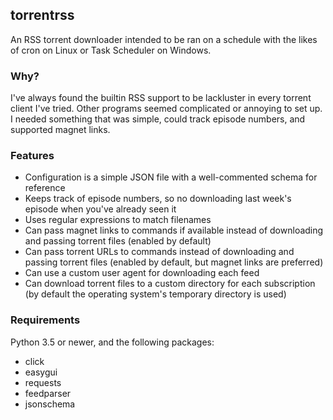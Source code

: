 ## torrentrss
An RSS torrent downloader intended to be ran on a schedule with the likes of cron on Linux or Task Scheduler on Windows.

### Why?
I've always found the builtin RSS support to be lackluster in every torrent client I've tried. Other programs seemed complicated or annoying to set up. I needed something that was simple, could track episode numbers, and supported magnet links.

### Features
* Configuration is a simple JSON file with a well-commented schema for reference
* Keeps track of episode numbers, so no downloading last week's episode when you've already seen it
* Uses regular expressions to match filenames
* Can pass magnet links to commands if available instead of downloading and passing torrent files (enabled by default)
* Can pass torrent URLs to commands instead of downloading and passing torrent files (enabled by default, but magnet links are preferred)
* Can use a custom user agent for downloading each feed
* Can download torrent files to a custom directory for each subscription (by default the operating system's temporary directory is used)

### Requirements
Python 3.5 or newer, and the following packages:

* click
* easygui
* requests
* feedparser
* jsonschema

